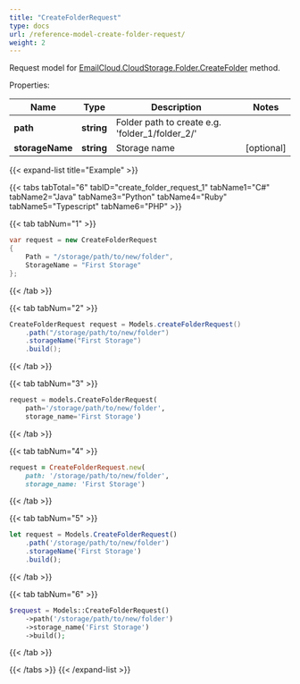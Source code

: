 ```yaml
---
title: "CreateFolderRequest"
type: docs
url: /reference-model-create-folder-request/
weight: 2
---
```


Request model for [EmailCloud.CloudStorage.Folder.CreateFolder](/email/reference-folder-api/#createfolder) method.

Properties:

Name | Type | Description | Notes
---- | ---- | ----------- | -----
**path** |**string**|Folder path to create e.g. 'folder_1/folder_2/' |
**storageName** |**string**|Storage name |[optional] 

{{< expand-list title="Example" >}}

{{< tabs tabTotal="6" tabID="create_folder_request_1" tabName1="C#" tabName2="Java" tabName3="Python" tabName4="Ruby" tabName5="Typescript" tabName6="PHP" >}}

{{< tab tabNum="1" >}}

```csharp
var request = new CreateFolderRequest
{ 
    Path = "/storage/path/to/new/folder",
    StorageName = "First Storage"
};
```

{{< /tab >}}

{{< tab tabNum="2" >}}

```java
CreateFolderRequest request = Models.createFolderRequest()
    .path("/storage/path/to/new/folder")
    .storageName("First Storage")
    .build();
```

{{< /tab >}}

{{< tab tabNum="3" >}}

```python
request = models.CreateFolderRequest(
    path='/storage/path/to/new/folder',
    storage_name='First Storage')
```

{{< /tab >}}

{{< tab tabNum="4" >}}

```ruby
request = CreateFolderRequest.new(
    path: '/storage/path/to/new/folder',
    storage_name: 'First Storage')
```

{{< /tab >}}

{{< tab tabNum="5" >}}

```typescript
let request = Models.CreateFolderRequest()
    .path('/storage/path/to/new/folder')
    .storageName('First Storage')
    .build();
```

{{< /tab >}}

{{< tab tabNum="6" >}}

```php
$request = Models::CreateFolderRequest()
    ->path('/storage/path/to/new/folder')
    ->storage_name('First Storage')
    ->build();
```

{{< /tab >}}

{{< /tabs >}}
{{< /expand-list >}}

